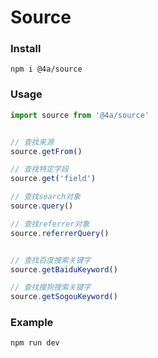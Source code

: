 # Source

### Install
```
npm i @4a/source
```

### Usage
```js
import source from '@4a/source'


// 查找来源
source.getFrom()

// 查找特定字段
source.get('field')

// 查找search对象
source.query()

// 查找referrer对象
source.referrerQuery()


// 查找百度搜索关键字
source.getBaiduKeyword()

// 查找搜狗搜索关键字
source.getSogouKeyword()
```


### Example
```sh
npm run dev
```